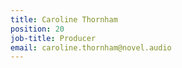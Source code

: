 ```yaml
---
title: Caroline Thornham
position: 20
job-title: Producer
email: caroline.thornham@novel.audio
---
```


